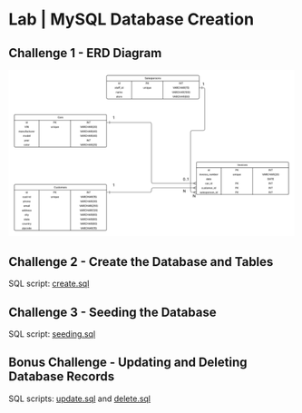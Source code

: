# Lab | MySQL Database Creation

## Challenge 1 - ERD Diagram
![ERD Diagram](./erd.png)

## Challenge 2 - Create the Database and Tables
SQL script: [create.sql](create.sql)

## Challenge 3 - Seeding the Database
SQL script: [seeding.sql](seeding.sql)

## Bonus Challenge - Updating and Deleting Database Records
SQL scripts: [update.sql](update.sql) and [delete.sql](delete.sql)


